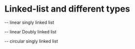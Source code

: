 # Linked-list and different types

-- linear singly linked list

-- linear Doubly linked list

-- circular singly linked list
